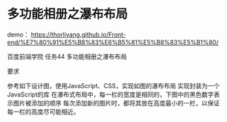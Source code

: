 # 多功能相册之瀑布布局

demo：  https://thorliyang.github.io/Front-end/%E7%80%91%E5%B8%83%E6%B5%81%E5%B8%83%E5%B1%80/

百度前端学院 任务44 多功能相册之瀑布布局

要求

参考如下设计图，使用JavaScript、CSS，实现如图的瀑布布局
实现封装为一个JavaScript的库
在瀑布式布局中，每一栏的宽度是相同的，下图中的黑色数字表示图片被添加的顺序
每次添加新的图片时，都将其放在高度最小的一栏，以保证每一栏的高度尽可能相近。
